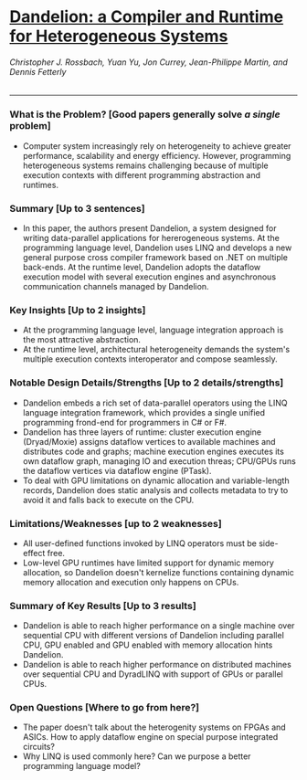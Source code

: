 # [Dandelion: a Compiler and Runtime for Heterogeneous Systems](https://www.cl.cam.ac.uk/~ey204/teaching/ACS/R212_2015_2016/papers/rossback_sosp_2013.pdf)

###### Christopher J. Rossbach, Yuan Yu, Jon Currey, Jean-Philippe Martin, and Dennis Fetterly

---

### What is the Problem? [Good papers generally solve *a single* problem]

* Computer system increasingly rely on heterogeneity to achieve greater performance, scalability and energy efficiency. However, programming heterogeneous systems remains challenging because of multiple execution contexts with different programming abstraction and runtimes.

### Summary [Up to 3 sentences]

* In this paper, the authors present Dandelion, a system designed for writing data-parallel applications for hererogeneous systems. At the programming language level, Dandelion uses LINQ and develops a new general purpose cross compiler framework based on .NET on multiple back-ends. At the runtime level, Dandelion adopts the dataflow execution model with several execution engines and asynchronous communication channels managed by Dandelion.

### Key Insights [Up to 2 insights]

* At the programming language level, language integration approach is the most attractive abstraction.
* At the runtime level, architectural heterogeneity demands the system's multiple execution contexts interoperator and compose seamlessly.

### Notable Design Details/Strengths [Up to 2 details/strengths]

* Dandelion embeds a rich set of data-parallel operators using the LINQ language integration framework, which provides a single unified programming frond-end for programmers in C# or F#.
* Dandelion has three layers of runtime: cluster execution engine (Dryad/Moxie) assigns dataflow vertices to available machines and distributes code and graphs; machine execution engines executes its own dataflow graph, managing IO and execution threas; CPU/GPUs runs the dataflow vertices via dataflow engine (PTask).
* To deal with GPU limitations on dynamic allocation and variable-length records, Dandelion does static analysis and collects metadata to try to avoid it and falls back to execute on the CPU.

### Limitations/Weaknesses [up to 2 weaknesses]

* All user-defined functions invoked by LINQ operators must be side-effect free.
* Low-level GPU runtimes have limited support for dynamic memory allocation, so Dandelion doesn't kernelize functions containing dynamic memory allocation and execution only happens on CPUs.

### Summary of Key Results [Up to 3 results]

* Dandelion is able to reach higher performance on a single machine over sequential CPU with different versions of Dandelion including parallel CPU, GPU enabled and GPU enabled with memory allocation hints Dandelion.
* Dandelion is able to reach higher performance on distributed machines over sequential CPU and DyradLINQ with support of GPUs or parallel CPUs.

### Open Questions [Where to go from here?]

* The paper doesn't talk about the heterogenity systems on FPGAs and ASICs. How to apply dataflow engine on special purpose integrated circuits?
* Why LINQ is used commonly here? Can we purpose a better programming language model?
